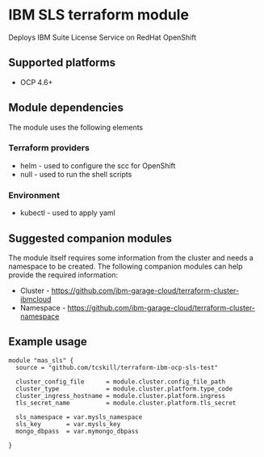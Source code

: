 #  IBM SLS terraform module

Deploys IBM Suite License Service on RedHat OpenShift

## Supported platforms

- OCP 4.6+

## Module dependencies

The module uses the following elements

### Terraform providers

- helm - used to configure the scc for OpenShift
- null - used to run the shell scripts

### Environment

- kubectl - used to apply yaml 

## Suggested companion modules

The module itself requires some information from the cluster and needs a
namespace to be created. The following companion
modules can help provide the required information:

- Cluster - https://github.com/ibm-garage-cloud/terraform-cluster-ibmcloud
- Namespace - https://github.com/ibm-garage-cloud/terraform-cluster-namespace

## Example usage

```hcl-terraform
module "mas_sls" {
  source = "github.com/tcskill/terraform-ibm-ocp-sls-test"

  cluster_config_file      = module.cluster.config_file_path
  cluster_type             = module.cluster.platform.type_code
  cluster_ingress_hostname = module.cluster.platform.ingress
  tls_secret_name          = module.cluster.platform.tls_secret
  
  sls_namespace = var.mysls_namespace
  sls_key       = var.mysls_key
  mongo_dbpass  = var.mymongo_dbpass

}
```

